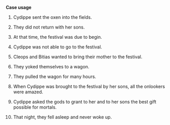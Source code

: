 
**Case usage**

1. Cydippe sent the oxen into the fields.


2. They did not return with her sons.


3. At that time, the festival was due to begin.


4. Cydippe was not able to go to the festival.


5. Cleops and Bitias wanted to bring their mother to the festival.


6. They yoked themselves to a wagon.


7. They pulled the wagon for many hours.


8. When Cydippe was brought to the festival by her sons, all the onlookers were amazed.


9. Cydippe asked the gods to grant to her and to her sons the best gift possible for mortals.


10. That night, they fell asleep and never woke up.
